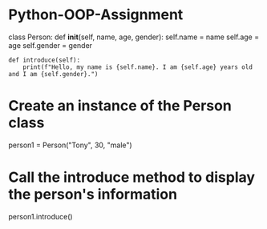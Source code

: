 # Python-OOP-Assignment
class Person:
    def __init__(self, name, age, gender):
        self.name = name
        self.age = age
        self.gender = gender

    def introduce(self):
        print(f"Hello, my name is {self.name}. I am {self.age} years old and I am {self.gender}.")

# Create an instance of the Person class
person1 = Person("Tony", 30, "male")

# Call the introduce method to display the person's information
person1.introduce()
